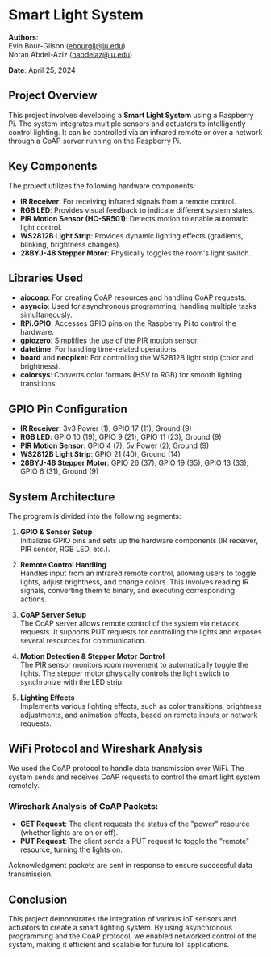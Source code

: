 # Smart Light System

**Authors**:  
Evin Bour-Gilson (ebourgil@iu.edu)  
Noran Abdel-Aziz (nabdelaz@iu.edu)

**Date**: April 25, 2024

## Project Overview

This project involves developing a **Smart Light System** using a Raspberry Pi. The system integrates multiple sensors and actuators to intelligently control lighting. It can be controlled via an infrared remote or over a network through a CoAP server running on the Raspberry Pi.

## Key Components

The project utilizes the following hardware components:
- **IR Receiver**: For receiving infrared signals from a remote control.
- **RGB LED**: Provides visual feedback to indicate different system states.
- **PIR Motion Sensor (HC-SR501)**: Detects motion to enable automatic light control.
- **WS2812B Light Strip**: Provides dynamic lighting effects (gradients, blinking, brightness changes).
- **28BYJ-48 Stepper Motor**: Physically toggles the room's light switch.

## Libraries Used
- **aiocoap**: For creating CoAP resources and handling CoAP requests.
- **asyncio**: Used for asynchronous programming, handling multiple tasks simultaneously.
- **RPi.GPIO**: Accesses GPIO pins on the Raspberry Pi to control the hardware.
- **gpiozero**: Simplifies the use of the PIR motion sensor.
- **datetime**: For handling time-related operations.
- **board** and **neopixel**: For controlling the WS2812B light strip (color and brightness).
- **colorsys**: Converts color formats (HSV to RGB) for smooth lighting transitions.

## GPIO Pin Configuration
- **IR Receiver**: 3v3 Power (1), GPIO 17 (11), Ground (9)
- **RGB LED**: GPIO 10 (19), GPIO 9 (21), GPIO 11 (23), Ground (9)
- **PIR Motion Sensor**: GPIO 4 (7), 5v Power (2), Ground (9)
- **WS2812B Light Strip**: GPIO 21 (40), Ground (14)
- **28BYJ-48 Stepper Motor**: GPIO 26 (37), GPIO 19 (35), GPIO 13 (33), GPIO 6 (31), Ground (9)

## System Architecture

The program is divided into the following segments:

1. **GPIO & Sensor Setup**  
   Initializes GPIO pins and sets up the hardware components (IR receiver, PIR sensor, RGB LED, etc.).
   
2. **Remote Control Handling**  
   Handles input from an infrared remote control, allowing users to toggle lights, adjust brightness, and change colors. This involves reading IR signals, converting them to binary, and executing corresponding actions.
   
3. **CoAP Server Setup**  
   The CoAP server allows remote control of the system via network requests. It supports PUT requests for controlling the lights and exposes several resources for communication.
   
4. **Motion Detection & Stepper Motor Control**  
   The PIR sensor monitors room movement to automatically toggle the lights. The stepper motor physically controls the light switch to synchronize with the LED strip.
   
5. **Lighting Effects**  
   Implements various lighting effects, such as color transitions, brightness adjustments, and animation effects, based on remote inputs or network requests.

## WiFi Protocol and Wireshark Analysis

We used the CoAP protocol to handle data transmission over WiFi. The system sends and receives CoAP requests to control the smart light system remotely.

### Wireshark Analysis of CoAP Packets:
- **GET Request**: The client requests the status of the "power" resource (whether lights are on or off).
- **PUT Request**: The client sends a PUT request to toggle the "remote" resource, turning the lights on.

Acknowledgment packets are sent in response to ensure successful data transmission.

## Conclusion

This project demonstrates the integration of various IoT sensors and actuators to create a smart lighting system. By using asynchronous programming and the CoAP protocol, we enabled networked control of the system, making it efficient and scalable for future IoT applications.
